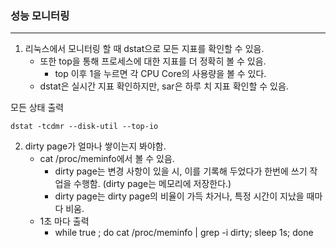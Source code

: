 ### 성능 모니터링

<hr>

1. 리눅스에서 모니터링 할 때 dstat으로 모든 지표를 확인할 수 있음. 
   - 또한 top을 통해 프로세스에 대한 지표를 더 정확히 볼 수 있음. 
     - top 이후 1을 누르면 각 CPU Core의 사용량을 볼 수 있다.
   - dstat은 실시간 지표 확인하지만, sar은 하루 치 지표 확인할 수 있음.
   
모든 상태 출력
```
dstat -tcdmr --disk-util --top-io
```


2. dirty page가 얼마나 쌓이는지 봐야함. 
   - cat /proc/meminfo에서 볼 수 있음. 
     - dirty page는 변경 사항이 있을 시, 이를 기록해 두었다가 한번에 쓰기 작업을 수행함. (dirty page는 메모리에 저장한다.) 
     - dirty page는 dirty page의 비율이 가득 차거나, 특정 시간이 지났을 때마다 비움. 
   - 1초 마다 출력 
     - while true ; do cat /proc/meminfo | grep -i dirty; sleep 1s; done

